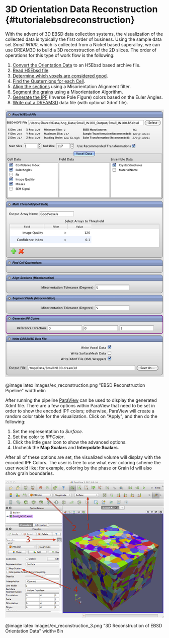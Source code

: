 3D Orientation Data Reconstruction {#tutorialebsdreconstruction}
========

With the advent of 3D EBSD data collection systems, the visualization of the collected data is typically the first order of business. Using the sample data set _Small IN100_, which is collected from a Nickel based superalloy, we can use DREAM3D to build a 3D reconstruction of the 2D slices. The order of operations for this type of work flow is the following:

1. [Convert the Orientation Data](ebsdtoh5ebsd.html) to an H5Ebsd based archive file.
2. [Read H5Ebsd file](readh5ebsd.html).
3. [Determine which voxels are considered good](multithresholdcells.html).
4. [Find the Quaternions for each Cell](findcellquats.html).
5. [Align the sections](alignSectionsmisorientation.html) using a Misorientation Alignment filter.
6. [Segment the grains](ebsdsegmentgrains.html) using a Misorientation Algorithm.
7. [Generate the IPF](generateipfcolors.html) (Inverse Pole Figure) colors based on the Euler Angles.
8. [Write out a DREAM3D](datacontainerwriter.html) data file (with optional Xdmf file).


![EBSD Reconstruction Pipeline](Images/ex_reconstruction.png)

@image latex Images/ex_reconstruction.png "EBSD Reconstruction Pipeline" width=6in


After running the pipeline [ParaView](http://www.paraview.org) can be used to display the generated Xdmf file. There are a few options within ParaView that need to be set in order to show the encoded IPF colors; otherwise, ParaView will create a random color table for the visualization. Click on "Apply", and then do the following:

1. Set the representation to _Surface_.
2. Set the color to _IPFColor_.
3. Click the little gear icon to show the advanced options.
4. Uncheck the **Map Scalars** and **Interpolate Scalars**.

After all of these options are set, the visualized volume will display with the encoded IPF Colors. The user is free to use what ever coloring scheme the user would like; for example, coloring by the phase or Grain Id will also show grain boundaries.

![3D Reconstruction of EBSD Orientation Data](Images/ex_reconstruction_3.png)

@image latex Images/ex_reconstruction_3.png "3D Reconstruction of EBSD Orientation Data" width=6in

